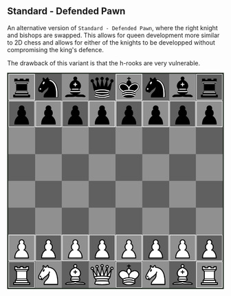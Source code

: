 ## Standard - Defended Pawn

An alternative version of `Standard - Defended Pawn`, where the right knight and bishops are swapped.
This allows for queen development more similar to 2D chess and allows for either of the knights to be developped without compromising the king's defence.

The drawback of this variant is that the h-rooks are very vulnerable.

![Preview](./preview.png)
